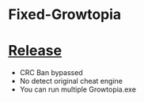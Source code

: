 # Fixed-Growtopia

# [Release](https://github.com/owolib/Fixed-Growtopia/releases)

+ CRC Ban bypassed
+ No detect original cheat engine
+ You can run multiple Growtopia.exe
